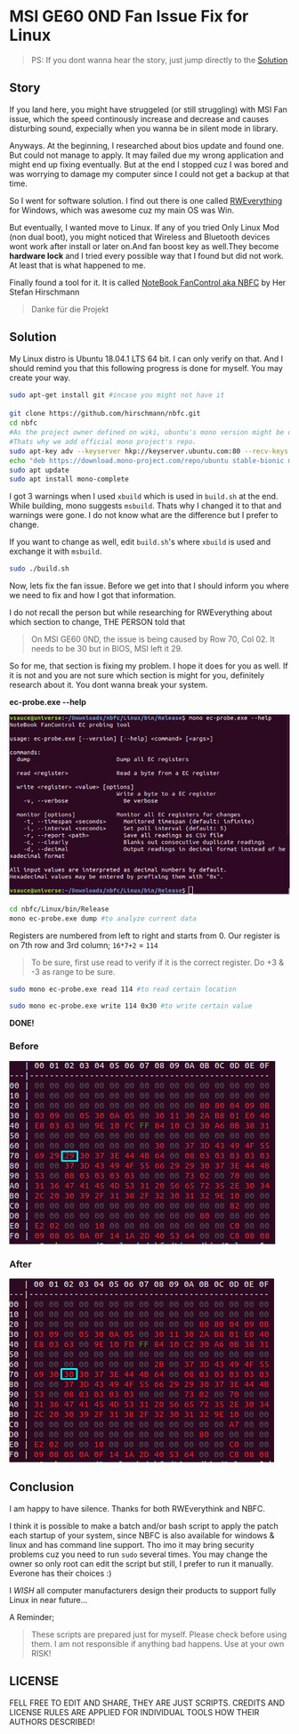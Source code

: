 # MSI GE60 0ND Fan Issue Fix for Linux
> PS: If you dont wanna hear the story, just jump directly to the [Solution](#solution)
## Story

If you land here, you might have struggeled (or still struggling) with MSI Fan issue, which the speed continously increase and decrease and causes	 disturbing sound, expecially when you wanna be in silent mode in library.

Anyways. At the beginning, I researched about bios update and found one. But could not manage to apply. It may failed due my wrong application and might end up fixing eventually. But at the end I stopped cuz I was bored and was worrying to damage my computer since I could not get a backup at that time.

So I went for software solution. I find out there is one called [RWEverything](http://rweverything.com/) for Windows, which was awesome cuz my main OS was Win.

But eventually, I wanted move to Linux. If any of you tried Only Linux Mod (non dual boot), you might noticed that Wireless and Bluetooth devices wont work after install or later on.And fan boost key as well.They become **hardware lock** and I tried every possible way that I found but did not work. At least that is what happened to me.

Finally found a tool for it. It is called [NoteBook FanControl aka NBFC](https://github.com/hirschmann/nbfc/) by Her Stefan Hirschmann 
> Danke für die Projekt




## Solution
My Linux distro is Ubuntu 18.04.1 LTS 64 bit. I can only verify on that. And I should remind you that this following progress is done for myself. You may create your way.
```bash
sudo apt-get install git #incase you might not have it

git clone https://github.com/hirschmann/nbfc.git
cd nbfc
#As the project owner defined on wiki, ubuntu's mono version might be old.
#Thats why we add official mono project's repo.
sudo apt-key adv --keyserver hkp://keyserver.ubuntu.com:80 --recv-keys 3FA7E0328081BFF6A14DA29AA6A19B38D3D831EF
echo "deb https://download.mono-project.com/repo/ubuntu stable-bionic main" | sudo tee /etc/apt/sources.list.d/mono-official-stable.list
sudo apt update
sudo apt install mono-complete
```
I got 3 warnings when I used `xbuild` which is used in `build.sh` at the end. While building, mono suggests `msbuild`. Thats why I changed it to that and warnings were gone. I do not know what are the difference but I prefer to change. 

If you want to change as well, edit `build.sh`'s where `xbuild` is used and exchange it with `msbuild`.

```bash
sudo ./build.sh
```

Now, lets fix the fan issue. Before we get into that I should inform you where we need to fix and how I got that information.

I do not recall the person but while researching for RWEverything about which section to change, THE PERSON told that
>On MSI GE60 0ND, the issue is being caused by Row 70, Col 02. It needs to be 30 but in BIOS, MSI left it 29.

So for me, that section is fixing my problem. I hope it does for you as well. If it is not and you are not sure which section is might for you, definitely research about it. You dont wanna break your system.

**ec-probe.exe --help**

![](ec-probe-help.png)

```bash
cd nbfc/Linux/bin/Release
mono ec-probe.exe dump #to analyze current data
```

Registers are numbered from left to right and starts from 0.
Our register is on 7th row and 3rd column; `16*7+2` = `114`
> To be sure, first use read to verify if it is the correct register. Do +3 & -3 as range to be sure.

```bash
sudo mono ec-probe.exe read 114 #to read certain location
```

```bash
sudo mono ec-probe.exe write 114 0x30 #to write certain value
```
**DONE!**

### Before
![](ec-probe-before.png)


### After
![](ec-probe-after.png)

## Conclusion

I am happy to have silence. Thanks for both RWEverythink and NBFC.

I think it is possible to make a batch and/or bash script to apply the patch each startup of your system, since NBFC is also available for windows & linux and has command line support. Tho imo it may bring security problems cuz you need to run `sudo` several times. You may change the owner so only root can edit the script but still, I prefer to run it manually. Everone has their choices :)

I *WISH* all computer manufacturers design their products to support fully Linux in near future...

A Reminder;
>These scripts are prepared just for myself. Please check before using them. I am not responsible if anything bad happens. Use at your own RISK!

## LICENSE

FELL FREE TO EDIT AND SHARE, THEY ARE JUST SCRIPTS. CREDITS AND LICENSE RULES ARE APPLIED FOR INDIVIDUAL TOOLS HOW THEIR AUTHORS DESCRIBED!